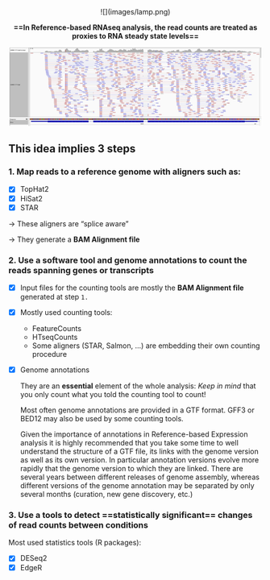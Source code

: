 <center>
![](images/lamp.png)

**==In Reference-based RNAseq analysis, the read counts are treated as proxies to RNA steady state levels==**
</center>

![](images/readcounts.png)

## This idea implies 3 steps

### 1. Map reads to a reference genome with aligners such as:

- [x] TopHat2
- [x] HiSat2
- [x] STAR

→ These aligners are “splice aware”

→ They generate a **BAM Alignment file**

### 2. Use a software tool and genome annotations to count the reads spanning genes or transcripts

- [x] Input files for the counting tools are mostly the **BAM Alignment file** generated at step `1.`
- [x] Mostly used counting tools:
    - FeatureCounts
    - HTseqCounts
    - Some aligners (STAR, Salmon, ...) are embedding their own counting procedure
- [x] Genome annotations
    
    They are an **essential** element of the whole analysis: *Keep in mind* that you
    only count what you told the counting tool to count!
    
    Most often genome annotations are provided in a GTF format. GFF3 or BED12 may also be
    used by some counting tools.
    
    Given the importance of annotations in Reference-based Expression analysis it is highly
    recommended that you take some time to well understand the structure of a GTF file, its
    links with the genome version as well as its own version. In particular annotation versions
    evolve more rapidly that the genome version to which they are linked. There are several
    years between different releases of genome assembly, whereas different versions of the
    genome annotation may be separated by only several months (curation, new gene discovery,
    etc.)

### 3. Use a tools to detect ==statistically significant== changes of read counts between conditions

Most used statistics tools (R packages):

- [x] DESeq2
- [x] EdgeR
